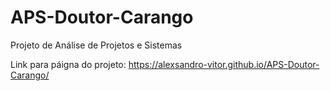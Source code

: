 # APS-Doutor-Carango
Projeto de Análise de Projetos e Sistemas

Link para páigna do projeto: https://alexsandro-vitor.github.io/APS-Doutor-Carango/
